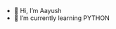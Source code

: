 - 👋 Hi, I’m Aayush
- 🌱 I’m currently learning PYTHON

<!---
Aayushhub/Aayushhub is a ✨ special ✨ repository because its `README.md` (this file) appears on your GitHub profile.
You can click the Preview link to take a look at your changes.
--->
